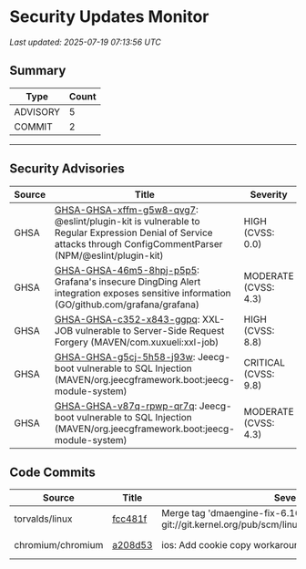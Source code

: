 # Security Updates Monitor

*Last updated: 2025-07-19 07:13:56 UTC*

## Summary
| Type | Count |
|------|-------|
| ADVISORY | 5 |
| COMMIT | 2 |

---

## Security Advisories

| Source | Title | Severity | Date |
|--------|-------|----------|------|
| GHSA | [GHSA-GHSA-xffm-g5w8-qvg7](https://github.com/advisories/GHSA-xffm-g5w8-qvg7): @eslint/plugin-kit is vulnerable to Regular Expression Denial of Service attacks through ConfigCommentParser (NPM/@eslint/plugin-kit) | HIGH (CVSS: 0.0) | 2025-07-18 |
| GHSA | [GHSA-GHSA-46m5-8hpj-p5p5](https://github.com/advisories/GHSA-46m5-8hpj-p5p5): Grafana's insecure DingDing Alert integration exposes sensitive information (GO/github.com/grafana/grafana) | MODERATE (CVSS: 4.3) | 2025-07-17 |
| GHSA | [GHSA-GHSA-c352-x843-ggpq](https://github.com/advisories/GHSA-c352-x843-ggpq): XXL-JOB vulnerable to Server-Side Request Forgery (MAVEN/com.xuxueli:xxl-job) | HIGH (CVSS: 8.8) | 2024-02-08 |
| GHSA | [GHSA-GHSA-g5cj-5h58-j93w](https://github.com/advisories/GHSA-g5cj-5h58-j93w): Jeecg-boot vulnerable to SQL Injection (MAVEN/org.jeecgframework.boot:jeecg-module-system) | CRITICAL (CVSS: 9.8) | 2022-11-25 |
| GHSA | [GHSA-GHSA-v87q-rpwp-qr7q](https://github.com/advisories/GHSA-v87q-rpwp-qr7q): Jeecg-boot vulnerable to SQL Injection (MAVEN/org.jeecgframework.boot:jeecg-module-system) | MODERATE (CVSS: 4.3) | 2022-11-25 |

## Code Commits

| Source | Title | Severity | Date |
|--------|-------|----------|------|
| torvalds/linux | [fcc481f](https://github.com/torvalds/linux/commit/fcc481f76b291798ff1e3054c8a8602937087cb3) | Merge tag 'dmaengine-fix-6.16' of git://git.kernel.org/pub/scm/linux/kernel/git/vkoul/dmaengine | 2025-07-18 |
| chromium/chromium | [a208d53](https://github.com/chromium/chromium/commit/a208d5386e0c91483a366b865124610bb1e0b587) | ios: Add cookie copy workaround for SkipCookieCaching | 2025-07-18 |

